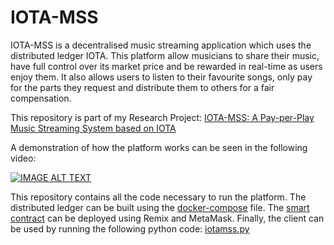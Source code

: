 # IOTA-MSS

IOTA-MSS is a decentralised music streaming application which uses the distributed ledger IOTA. This platform allow musicians to share their music, have full control over its market price and be rewarded in real-time as users enjoy them. It also allows users to listen to their favourite songs, only pay for the parts they request and distribute them to others for a fair compensation.

This repository is part of my Research Project: [IOTA-MSS: A Pay-per-Play Music Streaming System based on IOTA](IOTA_MSS_Research_Final.pdf)

A demonstration of how the platform works can be seen in the following video:

[![IMAGE ALT TEXT](https://i.ytimg.com/vi/HdMOxa9aIfg/hqdefault.jpg?sqp=-oaymwE2CNACELwBSFXyq4qpAygIARUAAIhCGAFwAcABBvABAfgB_gmAAtAFigIMCAAQARhfIF8oXzAP&rs=AOn4CLDRQU81XC1esQ_2sJhAuSXaMYn6jQ)](https://youtu.be/HdMOxa9aIfg "IOTA-MSS demo video")

This repository contains all the code necessary to run the platform. The distributed ledger can be built using the [docker-compose](docker-compose.yml) file. The [smart contract](contract/Platform.sol) can be deployed using Remix and MetaMask. Finally, the client can be used by running the following python code: [iotamss.py](iotamss.py)
